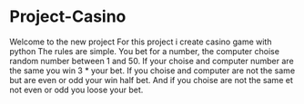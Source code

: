 # Project-Casino

Welcome to the new project
For this project i create casino game with python
The rules are simple.
You bet for a number, the computer choise random number between 1 and 50.
If your choise and computer number are the same you win 3 * your bet.
If you choise and computer are not the same but are even or odd your win half bet.
And if you choise are not the same et not even or odd you loose your bet.

